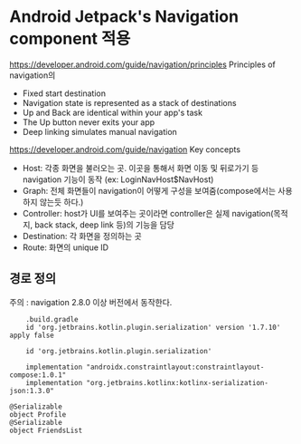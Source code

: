# Android Jetpack's Navigation component 적용

https://developer.android.com/guide/navigation/principles
Principles of navigation의

- Fixed start destination
- Navigation state is represented as a stack of destinations
- Up and Back are identical within your app's task
- The Up button never exits your app
- Deep linking simulates manual navigation

https://developer.android.com/guide/navigation
Key concepts

- Host: 각종 화면을 불러오는 곳. 이곳을 통해서 화면 이동 및 뒤로가기 등 navigation 기능이 동작 (ex: LoginNavHost$NavHost)
- Graph: 전체 화면들이 navigation이 어떻게 구성을 보여줌(compose에서는 사용 하지 않는듯 하다.)
- Controller: host가 UI를 보여주는 곳이라면 controller은 실제 navigation(목적지, back stack, deep link 등)의 기능을 담당
- Destination: 각 화면을 정의하는 곳
- Route: 화면의 unique ID

## 경로 정의

주의 : navigation 2.8.0 이상 버전에서 동작한다.

```
    .build.gradle
    id 'org.jetbrains.kotlin.plugin.serialization' version '1.7.10' apply false

    id 'org.jetbrains.kotlin.plugin.serialization'

    implementation "androidx.constraintlayout:constraintlayout-compose:1.0.1"
    implementation "org.jetbrains.kotlinx:kotlinx-serialization-json:1.3.0"
```


```
@Serializable
object Profile
@Serializable
object FriendsList
```